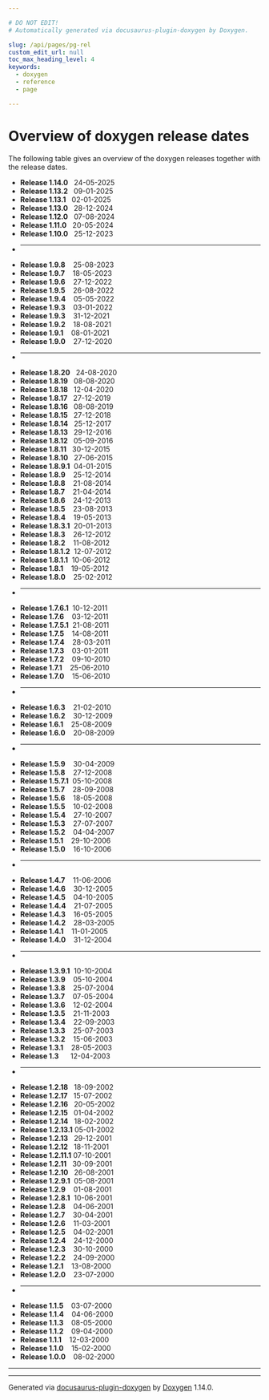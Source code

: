 ```yaml
---

# DO NOT EDIT!
# Automatically generated via docusaurus-plugin-doxygen by Doxygen.

slug: /api/pages/pg-rel
custom_edit_url: null
toc_max_heading_level: 4
keywords:
  - doxygen
  - reference
  - page

---
```


<div class="doxyPage">

# Overview of doxygen release dates




<p>The following table gives an overview of the doxygen releases together with the release dates.</p>


<ul class="doxyList ">
<li><b>Release 1.14.0</b>&nbsp;&nbsp; 24-05-2025</li>
<li><b>Release 1.13.2</b>&nbsp;&nbsp; 09-01-2025</li>
<li><b>Release 1.13.1</b>&nbsp;&nbsp; 02-01-2025</li>
<li><b>Release 1.13.0</b>&nbsp;&nbsp; 28-12-2024</li>
<li><b>Release 1.12.0</b>&nbsp;&nbsp; 07-08-2024</li>
<li><b>Release 1.11.0</b>&nbsp;&nbsp; 20-05-2024</li>
<li><b>Release 1.10.0</b>&nbsp;&nbsp; 25-12-2023</li>
<li><hr/></li>
<li><b>Release 1.9.8</b>&nbsp;&nbsp;&nbsp; 25-08-2023</li>
<li><b>Release 1.9.7</b>&nbsp;&nbsp;&nbsp; 18-05-2023</li>
<li><b>Release 1.9.6</b>&nbsp;&nbsp;&nbsp; 27-12-2022</li>
<li><b>Release 1.9.5</b>&nbsp;&nbsp;&nbsp; 26-08-2022</li>
<li><b>Release 1.9.4</b>&nbsp;&nbsp;&nbsp; 05-05-2022</li>
<li><b>Release 1.9.3</b>&nbsp;&nbsp;&nbsp; 03-01-2022</li>
<li><b>Release 1.9.3</b>&nbsp;&nbsp;&nbsp; 31-12-2021</li>
<li><b>Release 1.9.2</b>&nbsp;&nbsp;&nbsp; 18-08-2021</li>
<li><b>Release 1.9.1</b>&nbsp;&nbsp;&nbsp; 08-01-2021</li>
<li><b>Release 1.9.0</b>&nbsp;&nbsp;&nbsp; 27-12-2020</li>
<li><hr/></li>
<li><b>Release 1.8.20</b>&nbsp;&nbsp; 24-08-2020</li>
<li><b>Release 1.8.19</b>&nbsp;&nbsp; 08-08-2020</li>
<li><b>Release 1.8.18</b>&nbsp;&nbsp; 12-04-2020</li>
<li><b>Release 1.8.17</b>&nbsp;&nbsp; 27-12-2019</li>
<li><b>Release 1.8.16</b>&nbsp;&nbsp; 08-08-2019</li>
<li><b>Release 1.8.15</b>&nbsp;&nbsp; 27-12-2018</li>
<li><b>Release 1.8.14</b>&nbsp;&nbsp; 25-12-2017</li>
<li><b>Release 1.8.13</b>&nbsp;&nbsp; 29-12-2016</li>
<li><b>Release 1.8.12</b>&nbsp;&nbsp; 05-09-2016</li>
<li><b>Release 1.8.11</b>&nbsp;&nbsp; 30-12-2015</li>
<li><b>Release 1.8.10</b>&nbsp;&nbsp; 27-06-2015</li>
<li><b>Release 1.8.9.1</b>&nbsp; 04-01-2015</li>
<li><b>Release 1.8.9</b>&nbsp;&nbsp;&nbsp; 25-12-2014</li>
<li><b>Release 1.8.8</b>&nbsp;&nbsp;&nbsp; 21-08-2014</li>
<li><b>Release 1.8.7</b>&nbsp;&nbsp;&nbsp; 21-04-2014</li>
<li><b>Release 1.8.6</b>&nbsp;&nbsp;&nbsp; 24-12-2013</li>
<li><b>Release 1.8.5</b>&nbsp;&nbsp;&nbsp; 23-08-2013</li>
<li><b>Release 1.8.4</b>&nbsp;&nbsp;&nbsp; 19-05-2013</li>
<li><b>Release 1.8.3.1</b>&nbsp; 20-01-2013</li>
<li><b>Release 1.8.3</b>&nbsp;&nbsp;&nbsp; 26-12-2012</li>
<li><b>Release 1.8.2</b>&nbsp;&nbsp;&nbsp; 11-08-2012</li>
<li><b>Release 1.8.1.2</b>&nbsp; 12-07-2012</li>
<li><b>Release 1.8.1.1</b>&nbsp; 10-06-2012</li>
<li><b>Release 1.8.1</b>&nbsp;&nbsp;&nbsp; 19-05-2012</li>
<li><b>Release 1.8.0</b>&nbsp;&nbsp;&nbsp; 25-02-2012</li>
<li><hr/></li>
<li><b>Release 1.7.6.1</b>&nbsp; 10-12-2011</li>
<li><b>Release 1.7.6</b>&nbsp;&nbsp;&nbsp; 03-12-2011</li>
<li><b>Release 1.7.5.1</b>&nbsp; 21-08-2011</li>
<li><b>Release 1.7.5</b>&nbsp;&nbsp;&nbsp; 14-08-2011</li>
<li><b>Release 1.7.4</b>&nbsp;&nbsp;&nbsp; 28-03-2011</li>
<li><b>Release 1.7.3</b>&nbsp;&nbsp;&nbsp; 03-01-2011</li>
<li><b>Release 1.7.2</b>&nbsp;&nbsp;&nbsp; 09-10-2010</li>
<li><b>Release 1.7.1</b>&nbsp;&nbsp;&nbsp; 25-06-2010</li>
<li><b>Release 1.7.0</b>&nbsp;&nbsp;&nbsp; 15-06-2010</li>
<li><hr/></li>
<li><b>Release 1.6.3</b>&nbsp;&nbsp;&nbsp; 21-02-2010</li>
<li><b>Release 1.6.2</b>&nbsp;&nbsp;&nbsp; 30-12-2009</li>
<li><b>Release 1.6.1</b>&nbsp;&nbsp;&nbsp; 25-08-2009</li>
<li><b>Release 1.6.0</b>&nbsp;&nbsp;&nbsp; 20-08-2009</li>
<li><hr/></li>
<li><b>Release 1.5.9</b>&nbsp;&nbsp;&nbsp; 30-04-2009</li>
<li><b>Release 1.5.8</b>&nbsp;&nbsp;&nbsp; 27-12-2008</li>
<li><b>Release 1.5.7.1</b>&nbsp; 05-10-2008</li>
<li><b>Release 1.5.7</b>&nbsp;&nbsp;&nbsp; 28-09-2008</li>
<li><b>Release 1.5.6</b>&nbsp;&nbsp;&nbsp; 18-05-2008</li>
<li><b>Release 1.5.5</b>&nbsp;&nbsp;&nbsp; 10-02-2008</li>
<li><b>Release 1.5.4</b>&nbsp;&nbsp;&nbsp; 27-10-2007</li>
<li><b>Release 1.5.3</b>&nbsp;&nbsp;&nbsp; 27-07-2007</li>
<li><b>Release 1.5.2</b>&nbsp;&nbsp;&nbsp; 04-04-2007</li>
<li><b>Release 1.5.1</b>&nbsp;&nbsp;&nbsp; 29-10-2006</li>
<li><b>Release 1.5.0</b>&nbsp;&nbsp;&nbsp; 16-10-2006</li>
<li><hr/></li>
<li><b>Release 1.4.7</b>&nbsp;&nbsp;&nbsp; 11-06-2006</li>
<li><b>Release 1.4.6</b>&nbsp;&nbsp;&nbsp; 30-12-2005</li>
<li><b>Release 1.4.5</b>&nbsp;&nbsp;&nbsp; 04-10-2005</li>
<li><b>Release 1.4.4</b>&nbsp;&nbsp;&nbsp; 21-07-2005</li>
<li><b>Release 1.4.3</b>&nbsp;&nbsp;&nbsp; 16-05-2005</li>
<li><b>Release 1.4.2</b>&nbsp;&nbsp;&nbsp; 28-03-2005</li>
<li><b>Release 1.4.1</b>&nbsp;&nbsp;&nbsp; 11-01-2005</li>
<li><b>Release 1.4.0</b>&nbsp;&nbsp;&nbsp; 31-12-2004</li>
<li><hr/></li>
<li><b>Release 1.3.9.1</b>&nbsp; 10-10-2004</li>
<li><b>Release 1.3.9</b>&nbsp;&nbsp;&nbsp; 05-10-2004</li>
<li><b>Release 1.3.8</b>&nbsp;&nbsp;&nbsp; 25-07-2004</li>
<li><b>Release 1.3.7</b>&nbsp;&nbsp;&nbsp; 07-05-2004</li>
<li><b>Release 1.3.6</b>&nbsp;&nbsp;&nbsp; 12-02-2004</li>
<li><b>Release 1.3.5</b>&nbsp;&nbsp;&nbsp; 21-11-2003</li>
<li><b>Release 1.3.4</b>&nbsp;&nbsp;&nbsp; 22-09-2003</li>
<li><b>Release 1.3.3</b>&nbsp;&nbsp;&nbsp; 25-07-2003</li>
<li><b>Release 1.3.2</b>&nbsp;&nbsp;&nbsp; 15-06-2003</li>
<li><b>Release 1.3.1</b>&nbsp;&nbsp;&nbsp; 28-05-2003</li>
<li><b>Release 1.3</b>&nbsp;&nbsp;&nbsp;&nbsp;&nbsp; 12-04-2003</li>
<li><hr/></li>
<li><b>Release 1.2.18</b>&nbsp;&nbsp; 18-09-2002</li>
<li><b>Release 1.2.17</b>&nbsp;&nbsp; 15-07-2002</li>
<li><b>Release 1.2.16</b>&nbsp;&nbsp; 20-05-2002</li>
<li><b>Release 1.2.15</b>&nbsp;&nbsp; 01-04-2002</li>
<li><b>Release 1.2.14</b>&nbsp;&nbsp; 18-02-2002</li>
<li><b>Release 1.2.13.1</b> 05-01-2002</li>
<li><b>Release 1.2.13</b>&nbsp;&nbsp; 29-12-2001</li>
<li><b>Release 1.2.12</b>&nbsp;&nbsp; 18-11-2001</li>
<li><b>Release 1.2.11.1</b> 07-10-2001</li>
<li><b>Release 1.2.11</b>&nbsp;&nbsp; 30-09-2001</li>
<li><b>Release 1.2.10</b>&nbsp;&nbsp; 26-08-2001</li>
<li><b>Release 1.2.9.1</b>&nbsp; 05-08-2001</li>
<li><b>Release 1.2.9</b>&nbsp;&nbsp;&nbsp; 01-08-2001</li>
<li><b>Release 1.2.8.1</b>&nbsp; 10-06-2001</li>
<li><b>Release 1.2.8</b>&nbsp;&nbsp;&nbsp; 04-06-2001</li>
<li><b>Release 1.2.7</b>&nbsp;&nbsp;&nbsp; 30-04-2001</li>
<li><b>Release 1.2.6</b>&nbsp;&nbsp;&nbsp; 11-03-2001</li>
<li><b>Release 1.2.5</b>&nbsp;&nbsp;&nbsp; 04-02-2001</li>
<li><b>Release 1.2.4</b>&nbsp;&nbsp;&nbsp; 24-12-2000</li>
<li><b>Release 1.2.3</b>&nbsp;&nbsp;&nbsp; 30-10-2000</li>
<li><b>Release 1.2.2</b>&nbsp;&nbsp;&nbsp; 24-09-2000</li>
<li><b>Release 1.2.1</b>&nbsp;&nbsp;&nbsp; 13-08-2000</li>
<li><b>Release 1.2.0</b>&nbsp;&nbsp;&nbsp; 23-07-2000</li>
<li><hr/></li>
<li><b>Release 1.1.5</b>&nbsp;&nbsp;&nbsp; 03-07-2000</li>
<li><b>Release 1.1.4</b>&nbsp;&nbsp;&nbsp; 04-06-2000</li>
<li><b>Release 1.1.3</b>&nbsp;&nbsp;&nbsp; 08-05-2000</li>
<li><b>Release 1.1.2</b>&nbsp;&nbsp;&nbsp; 09-04-2000</li>
<li><b>Release 1.1.1</b>&nbsp;&nbsp;&nbsp; 12-03-2000</li>
<li><b>Release 1.1.0</b>&nbsp;&nbsp;&nbsp; 15-02-2000</li>
<li><b>Release 1.0.0</b>&nbsp;&nbsp;&nbsp; 08-02-2000</li>
</ul>

<hr/>


<hr/>

<p class="doxyGeneratedBy">Generated via <a href="https://github.com/xpack/docusaurus-plugin-doxygen">docusaurus-plugin-doxygen</a> by <a href="https://www.doxygen.nl">Doxygen</a> 1.14.0.</p>

</div>
